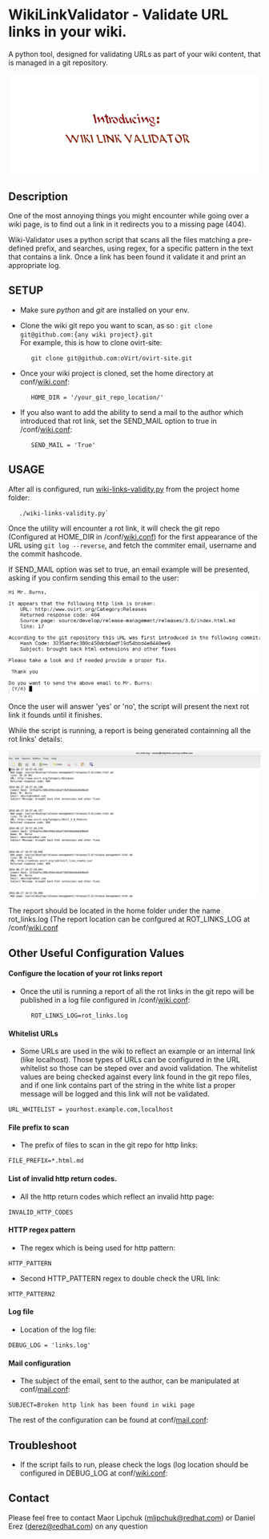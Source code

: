 # WikiLinkValidator - Validate URL links in your wiki.
A python tool, designed for validating URLs as part of your wiki content, that is managed in a git repository.
<p align="center"><img src ="/images/Introducing.gif" /></p>

## Description
One of the most annoying things you might encounter while going over a wiki page, is to find out a link in it redirects you to a missing page (404).

Wiki-Validator uses a python script that scans all the files matching a pre-defined prefix,
and searches, using regex, for a specific pattern in the text that contains a link.
Once a link has been found it validate it and print an appropriate log.

## SETUP
* Make sure <i>python</i> and <i>git</i> are installed on your env.
* Clone the wiki git repo you want to scan, as so : `git clone git@github.com:{any wiki project}.git`  
  For example, this is how to clone ovirt-site:  
  ``` 
     git clone git@github.com:oVirt/ovirt-site.git
  ```
* Once your wiki project is cloned, set the home directory at conf/[wiki.conf](/conf/wiki.conf):  
   ```
      HOME_DIR = '/your_git_repo_location/'
   ```

* If you also want to add the ability to send a mail to the author which introduced that rot link, set the SEND_MAIL option to true in /conf/[wiki.conf](/conf/wiki.conf):
   ```
      SEND_MAIL = 'True'
   ```

## USAGE
After all is configured, run [wiki-links-validity.py](/wiki-links-validity.py) from the project home folder:
```
   ./wiki-links-validity.py`
```

Once the utility will encounter a rot link, it will check the git repo (Configured at HOME_DIR in /conf/[wiki.conf](/conf/wiki.conf)) for the first appearance of the URL using `git log --reverse`, and fetch the commiter email, username and the commit hashcode.

If SEND_MAIL option was set to true, an email example will be presented, asking if you confirm sending this email to the user:
<p align="center"><img src ="/images/mail_question.png" /></p>

Once the user will answer 'yes' or 'no', the script will present the next rot link it founds until it finishes.

While the script is running, a report is being generated containning all the rot links' details:
<p align="center"><img src ="/images/rot_links_report.png" /></p>

The report should be located in the home folder under the name rot_links.log (The report location can be confgured at  ROT_LINKS_LOG at /conf/[wiki.conf](/conf/wiki.conf)


## Other Useful Configuration Values

#### Configure the location of your rot links report
* Once the util is running a report of all the rot links in the git repo will be published in a log file configured in  /conf/[wiki.conf](/conf/wiki.conf):
  ```
     ROT_LINKS_LOG=rot_links.log
  ```

#### Whitelist URLs
* Some URLs are used in the wiki to reflect an example or an internal link (like localhost).
Those types of URLs can be configured in the URL whitelist so those can be steped over and avoid validation.
The whitelist values are being checked against every link found in the git repo files, and if one link contains part of the string in the white list a proper message will be logged and this link will not be validated.
```
URL_WHITELIST = yourhost.example.com,localhost
```

#### File prefix to scan
* The prefix of files to scan in the git repo for http links:
```
FILE_PREFIX=*.html.md
```

#### List of invalid http return codes.
* All the http return codes which reflect an invalid http page:
```
INVALID_HTTP_CODES
```

#### HTTP regex pattern
* The regex which is being used for http pattern:
```
HTTP_PATTERN
```

* Second HTTP_PATTERN regex to double check the URL link:
```
HTTP_PATTERN2
```

#### Log file
* Location of the log file:
```
DEBUG_LOG = 'links.log'
```

#### Mail configuration
* The subject of the email, sent to the author, can be manipulated at conf/[mail.conf](/conf/mail.conf):
```
SUBJECT=Broken http link has been found in wiki page
```

The rest of the configuration can be found at conf/[mail.conf](/conf/mail.conf):

## Troubleshoot

* If the script fails to run, please check the logs (log location should be configured in DEBUG_LOG at conf/[wiki.conf](/conf/wiki.conf):

## Contact

Please feel free to contact Maor Lipchuk (mlipchuk@redhat.com) or Daniel Erez (derez@redhat.com) on any question
